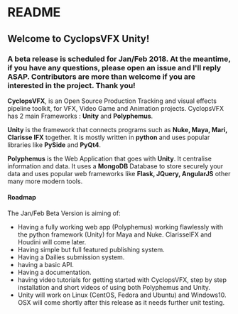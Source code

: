 # README #

## Welcome to CyclopsVFX Unity! ##

### A beta release is scheduled for Jan/Feb 2018. At the meantime, if you have any questions, please open an issue and I'll reply ASAP. Contributors are more than welcome if you are interested in the project. Thank you! ###

**CyclopsVFX**, is an Open Source Production Tracking and visual effects pipeline toolkit, for VFX, Video Game and Animation projects. CyclopsVFX has 2 main Frameworks : **Unity** and **Polyphemus**.

**Unity** is the framework that connects programs such as **Nuke, Maya, Mari, Clarisse IFX** together. It is mostly written in **python** and uses popular libraries like **PySide** and **PyQt4**.

**Polyphemus** is the Web Application that goes with **Unity**. It centralise information and data. It uses a **MongoDB** Database to store securely your data and uses popular web frameworks like **Flask, JQuery, AngularJS** other many more modern tools.

#### Roadmap ####

The Jan/Feb Beta Version is aiming of:

- Having a fully working web app (Polyphemus) working flawlessly with the python framework (Unity) for Maya and Nuke. ClarisseIFX and Houdini will come later.
- Having simple but full featured publishing system.
- Having a Dailies submission system.
- having a basic API.
- Having a documentation.
- having video tutorials for getting started with CyclopsVFX, step by step installation and short videos of using both Polyphemus and Unity.
- Unity will work on Linux (CentOS, Fedora and Ubuntu) and Windows10. OSX will come shortly after this release as it needs further unit testing.
